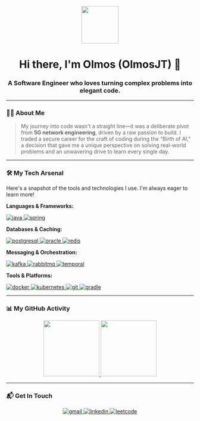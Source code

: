 <div align="center">
  <img src="https://media4.giphy.com/media/v1.Y2lkPTc5MGI3NjExcHhhOHp3ampnNHVyNG1tdXE5dGhzc3VpcG9leDd2ZTA2NGZxcmJyZCZlcD12MV9pbnRlcm5hbF9naWZfYnlfaWQmY3Q9Zw/f4ztZcdm9Fi90vL4Zd/giphy.gif" width="100px" />
  <h1>
    Hi there, I'm Olmos (OlmosJT) 👋
  </h1>
  <h3>
    A Software Engineer who loves turning complex problems into elegant code.
  </h3>
</div>

---

### 👨‍💻 About Me

> My journey into code wasn't a straight line—it was a deliberate pivot from **5G network engineering**, driven by a raw passion to build. I traded a secure career for the craft of coding during the "Birth of AI," a decision that gave me a unique perspective on solving real-world problems and an unwavering drive to learn every single day.

---

### 🛠️ My Tech Arsenal

Here's a snapshot of the tools and technologies I use. I'm always eager to learn more!

**Languages & Frameworks:**
<p>
  <a href="https://www.java.com" target="_blank" rel="noreferrer">
    <img src="https://img.shields.io/badge/Java-ED8B00?style=for-the-badge&logo=openjdk&logoColor=white" alt="java"/>
  </a>
  <a href="https://spring.io/" target="_blank" rel="noreferrer">
    <img src="https://img.shields.io/badge/Spring-6DB33F?style=for-the-badge&logo=spring&logoColor=white" alt="spring"/>
  </a>
</p>

**Databases & Caching:**
<p>
  <a href="https://www.postgresql.org" target="_blank" rel="noreferrer">
    <img src="https://img.shields.io/badge/PostgreSQL-316192?style=for-the-badge&logo=postgresql&logoColor=white" alt="postgresql"/>
  </a>
  <a href="https://www.oracle.com/" target="_blank" rel="noreferrer">
    <img src="https://img.shields.io/badge/Oracle-F80000?style=for-the-badge&logo=oracle&logoColor=white" alt="oracle"/>
  </a>
  <a href="https://redis.io" target="_blank" rel="noreferrer">
    <img src="https://img.shields.io/badge/redis-%23DD0031.svg?style=for-the-badge&logo=redis&logoColor=white" alt="redis"/>
  </a>
</p>

**Messaging & Orchestration:**
<p>
  <a href="https://kafka.apache.org/" target="_blank" rel="noreferrer">
    <img src="https://img.shields.io/badge/Apache%20Kafka-000?style=for-the-badge&logo=apachekafka" alt="kafka"/>
  </a>
  <a href="https://www.rabbitmq.com" target="_blank" rel="noreferrer">
    <img src="https://img.shields.io/badge/RabbitMQ-FF6600?style=for-the-badge&logo=rabbitmq&logoColor=white" alt="rabbitmq"/>
  </a>
   <a href="https://temporal.io/" target="_blank" rel="noreferrer">
    <img src="https://img.shields.io/badge/Temporal-000000?style=for-the-badge&logo=temporal&logoColor=white" alt="temporal"/>
  </a>
</p>

**Tools & Platforms:**
<p>
  <a href="https://www.docker.com/" target="_blank" rel="noreferrer">
    <img src="https://img.shields.io/badge/docker-%230db7ed.svg?style=for-the-badge&logo=docker&logoColor=white" alt="docker"/>
  </a>
  <a href="https://kubernetes.io" target="_blank" rel="noreferrer">
    <img src="https://img.shields.io/badge/kubernetes-%23326ce5.svg?style=for-the-badge&logo=kubernetes&logoColor=white" alt="kubernetes"/>
  </a>
  <a href="https://git-scm.com/" target="_blank" rel="noreferrer">
    <img src="https://img.shields.io/badge/git-%23F05033.svg?style=for-the-badge&logo=git&logoColor=white" alt="git"/>
  </a>
  <a href="https://gradle.org/" target="_blank" rel="noreferrer">
    <img src="https://img.shields.io/badge/Gradle-02303A.svg?style=for-the-badge&logo=Gradle&logoColor=white" alt="gradle"/>
  </a>
</p>

---

### 📊 My GitHub Activity

<div align="center">
  <a href="https://github.com/OlmosJT">
    <img height="150em" src="https://github-readme-stats.vercel.app/api?username=OlmosJT&show_icons=true&theme=tokyonight&include_all_commits=true&count_private=true"/>
    <img height="150em" src="https://github-readme-stats.vercel.app/api/top-langs/?username=OlmosJT&layout=compact&langs_count=7&theme=tokyonight"/>
  </a>
</div>

---

### 📬 Get In Touch

<div align="center">
  <a href="mailto:olmosjt20@gmail.com">
    <img src="https://img.shields.io/badge/Gmail-D14836?style=for-the-badge&logo=gmail&logoColor=white" alt="gmail"/>
  </a>
  <a href="https://www.linkedin.com/in/olmosjt/" target="_blank">
    <img src="https://img.shields.io/badge/LinkedIn-0077B5?style=for-the-badge&logo=linkedin&logoColor=white" alt="linkedin"/>
  </a>
  <a href="https://leetcode.com/u/Olmos_JT/" target="_blank">
      <img src="https://img.shields.io/badge/-LeetCode-FFA116?style=for-the-badge&logo=LeetCode&logoColor=black" alt="leetcode"/>
  </a>
</div>
